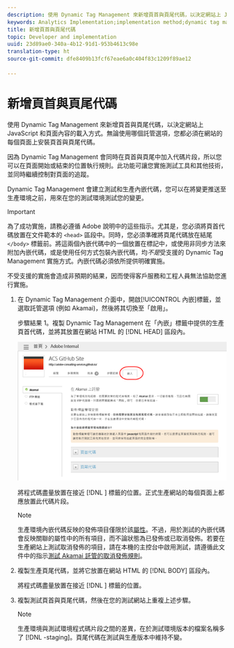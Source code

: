 ```yaml
---
description: 使用 Dynamic Tag Management 來新增頁首與頁尾代碼，以決定網站上 JavaScript 和頁面內容的載入方式。無論使用哪個託管選項，您都必須在網站的每個頁面上安裝頁首與頁尾代碼。
keywords: Analytics Implementation;implementation method;dynamic tag management;dtm;code;page code;header code;footer code;embed code;embed tab;embed
title: 新增頁首與頁尾代碼
topic: Developer and implementation
uuid: 23d89ae0-340a-4b12-91d1-953b4613c98e
translation-type: ht
source-git-commit: dfe8409b13fcf67eae6a0c404f83c1209f89ae12

---
```



# 新增頁首與頁尾代碼

使用 Dynamic Tag Management 來新增頁首與頁尾代碼，以決定網站上 JavaScript 和頁面內容的載入方式。無論使用哪個託管選項，您都必須在網站的每個頁面上安裝頁首與頁尾代碼。

因為 Dynamic Tag Management 會同時在頁首與頁尾中加入代碼片段，所以您可以在頁面開始或結束的位置執行規則。此功能可讓您實施測試工具和其他技術，並同時繼續控制對頁面的追蹤。

Dynamic Tag Management 會建立測試和生產內嵌代碼，您可以在將變更推送至生產環境之前，用來在您的測試環境測試您的變更。

>[!IMPORTANT]
>
>為了成功實施，請務必遵循 Adobe 說明中的這些指示。尤其是，您必須將頁首代碼放置在文件範本的 `<head>` 區段中。同時，您必須準確將頁尾代碼放在結尾 `</body>` 標籤前。將這兩個內嵌代碼中的一個放置在標記中，或使用非同步方法來附加內嵌代碼，或是使用任何方式包裝內嵌代碼，均&#x200B;*不是*&#x200B;受支援的 Dynamic Tag Management 實施方式。內嵌代碼必須依所提供明確實施。
>
>不受支援的實施會造成非預期的結果，因而使得客戶服務和工程人員無法協助您進行實施。

1. 在 Dynamic Tag Management 介面中，開啟[!UICONTROL 內嵌]標籤，並選取託管選項 (例如 Akamai)，然後將其切換至「啟用」。

   步驟結果 1。複製 Dynamic Tag Management 在「內嵌」標籤中提供的生產頁首代碼，並將其放置在網站 HTML 的 [!DNL HEAD] 區段內。

   ![](assets/dtm-embed.png)

   將程式碼盡量放置在接近 [!DNL  <head><meta http-equiv="Content-Type" content="text/html; charset=UTF-8">] 標籤的位置。正式生產網站的每個頁面上都應放置此代碼片段。

   >[!NOTE]
   >
   >生產環境內嵌代碼反映的發佈項目僅限於該[屬性](/help/implement/other/dtm/t-create-web-property.md)。不過，用於測試的內嵌代碼會反映關聯的屬性中的所有項目，而不論狀態為已發佈或已取消發佈。若要在生產網站上測試取消發佈的項目，請在本機的主控台中啟用測試，請遵循此文件中的指示[測試 Akamai 託管的取消發佈規則](/help/implement/other/dtm/c-rules/t-test-rules-akamai.md)。

1. 複製生產頁尾代碼，並將它放置在網站 HTML 的 [!DNL BODY] 區段內。

   將程式碼盡量放置在接近 [!DNL </body>] 標籤的位置。
1. 複製測試頁首與頁尾代碼，然後在您的測試網站上重複上述步驟。

   >[!NOTE]
   >
   >生產環境與測試環境程式碼片段之間的差異，在於測試環境版本的檔案名稱多了 [!DNL -staging]。頁尾代碼在測試與生產版本中維持不變。

